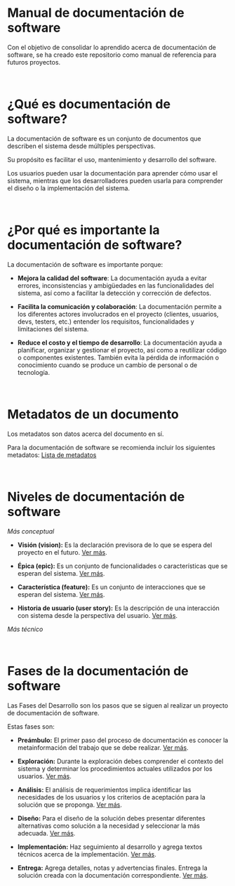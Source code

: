 # Manual de documentación de software

Con el objetivo de consolidar lo aprendido acerca de documentación de software, se ha creado este repositorio como manual de referencia para futuros proyectos.

<br>

# ¿Qué es documentación de software?

La documentación de software es un conjunto de documentos que describen el sistema desde múltiples perspectivas.

Su propósito es facilitar el uso, mantenimiento y desarrollo del software.

Los usuarios pueden usar la documentación para aprender cómo usar el sistema, mientras que los desarrolladores pueden usarla para comprender el diseño o la implementación del sistema.

<br>

# ¿Por qué es importante la documentación de software?

La documentación de software es importante porque:

- **Mejora la calidad del software**: La documentación ayuda a evitar errores, inconsistencias y ambigüedades en las funcionalidades del sistema, así como a facilitar la detección y corrección de defectos.

- **Facilita la comunicación y colaboración**: La documentación permite a los diferentes actores involucrados en el proyecto (clientes, usuarios, devs, testers, etc.) entender los requisitos, funcionalidades y limitaciones del sistema.

- **Reduce el costo y el tiempo de desarrollo**: La documentación ayuda a planificar, organizar y gestionar el proyecto, así como a reutilizar código o componentes existentes. También evita la pérdida de información o conocimiento cuando se produce un cambio de personal o de tecnología.

<br>

# Metadatos de un documento

Los metadatos son datos acerca del documento en sí.

Para la documentación de software se recomienda incluir los siguientes metadatos: [Lista de metadatos](docs/meta.md)

<br>

# Niveles de documentación de software

*Más conceptual*

- **Visión (vision):** Es la declaración previsora de lo que se espera del proyecto en el futuro. [Ver más](docs/__.md).

- **Épica (epic):** Es un conjunto de funcionalidades o características que se esperan del sistema. [Ver más](docs/__.md).

- **Característica (feature):** Es un conjunto de interacciones que se esperan del sistema. [Ver más](docs/__.md).

- **Historia de usuario (user story):** Es la descripción de una interacción con sistema desde la perspectiva del usuario. [Ver más](docs/__.md).

*Más técnico*

<br>

# Fases de la documentación de software

Las Fases del Desarrollo son los pasos que se siguen al realizar un proyecto de documentación de software.

Estas fases son:

- **Preámbulo:** El primer paso del proceso de documentación es conocer la metainformación del trabajo que se debe realizar. [Ver más](docs/__.md).

- **Exploración:** Durante la exploración debes comprender el contexto del sistema y determinar los procedimientos actuales utilizados por los usuarios. [Ver más](docs/__.md).

- **Análisis:** El análisis de requerimientos implica identificar las necesidades de los usuarios y los criterios de aceptación para la solución que se proponga. [Ver más](docs/__.md).

- **Diseño:** Para el diseño de la solución debes presentar diferentes alternativas como solución a la necesidad y seleccionar la más adecuada. [Ver más](docs/__.md).

- **Implementación:** Haz seguimiento al desarrollo y agrega textos técnicos acerca de la implementación. [Ver más](docs/__.md).

- **Entrega:** Agrega detalles, notas y advertencias finales. Entrega la solución creada con la documentación correspondiente. [Ver más](docs/__.md).